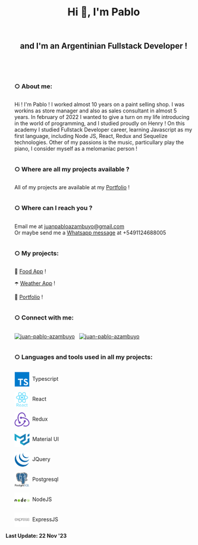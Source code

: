 <div id="user-content-toc" align="center">
  <ul>
    <summary><h1 style="display: inline-block">Hi 👋, I'm Pablo</h1></summary>
  </ul>
</div>
<div id="user-content-toc" align="center">
  <ul>
    <summary><h2 style="display: inline-block">and I'm an Argentinian Fullstack Developer !</h2></summary>
  </ul>
</div>
<br>

<div id="user-content-toc" align="left">
  <ul>
    <h3 style="display: inline-block">○ About me:</h3>
  </ul>
</div>
<ul>
  <summary>
    Hi ! I'm Pablo ! I worked almost 10 years on a paint selling shop. I was workins as store manager and also as sales consultant in almost 5 years. In february of 2022 I wanted to give a turn on my life introducing in the world of programming, and I studied proudly on Henry ! On this academy I studied Fullstack Developer career, learning Javascript as my first language, including Node JS, React, Redux and Sequelize technologies. Other of my passions is the music, particullary play the piano, I consider myself as a melomaniac person !
  </summary>
</ul>

<div id="user-content-toc" align="left">
  <ul>
    <h3 style="display: inline-block">○ Where are all my projects available ?</h3>
  </ul>
</div>
<ul>
  <summary>
    All of my projects are available at my
    <a href="https://pabloaza89.github.io/portfolio">
      Portfolio
    </a>
    &#8203;&nbsp;&#8203;!
  </summary>
</ul>

<div id="user-content-toc" align="left">
  <ul>
    <h3 style="display: inline-block">○ Where can I reach you ?</h3>
  </ul>
</div>
<ul>
  <summary>
    Email me at
    <a href="mailto:juanpabloazambuyo@gmail.com" target="blank">
      juanpabloazambuyo@gmail.com
    </a>
  </summary>
  <summary>
    Or maybe send me a 
    <a href="https://wa.me/5491124688005?text=I'm%20interested%20in%20your%20web%20projects" target="blank">
      Whatsapp message
    </a>
    &#8203;&nbsp;&#8203;at +5491124688005
  </summary>
</ul>

<div id="user-content-toc" align="left">
  <ul>
    <h3 style="display: inline-block">○ My projects:</h3>
  </ul>
</div>
<ul>
  <summary>
    🥕
    <a href="https://pabloaza89.github.io/PI-Food-GH">
      Food App
    </a>
    &#8203;&nbsp;&#8203;!
  </summary>
</ul>
<ul>
  <summary>
    ☂️
    <a href="https://pabloaza89.github.io/weather-app">
      Weather App
    </a>
    &#8203;&nbsp;&#8203;!
  </summary>
</ul>
<ul>
  <summary>
    💼
    <a href="https://pabloaza89.github.io/portfolio">
      Portfolio
    </a>
    &#8203;&nbsp;&#8203;!
  </summary>
</ul>

<div id="user-content-toc" align="left">
  <ul>
    <h3 style="display: inline-block">○ Connect with me:</h3>
  </ul>
</div>
<ul>
  <summary>
    <a href="https://linkedin.com/in/juan-pablo-azambuyo" target="blank">
      <img align="center" src="https://raw.githubusercontent.com/rahuldkjain/github-profile-readme-generator/master/src/images/icons/Social/linked-in-alt.svg" alt="juan-pablo-azambuyo" height="30" width="40" />
    </a>
    &#8203;&nbsp;&nbsp;&nbsp;&#8203;
    <a href="mailto:juanpabloazambuyo@gmail.com" target="blank">
      <img align="center" src="https://upload.wikimedia.org/wikipedia/commons/7/7e/Gmail_icon_%282020%29.svg" alt="juan-pablo-azambuyo" height="30" width="40" />
    </a>
  </summary>
</ul>

<div id="user-content-toc" align="left">
  <ul>
    <h3 style="display: inline-block">○ Languages and tools used in all my projects:</h3>
  </ul>
</div>
<ul>
  <summary>
    <a href="https://typescriptlang.org/">
      <img align="center" src="https://raw.githubusercontent.com/devicons/devicon/master/icons/typescript/typescript-original.svg" alt="typescript" width="40" height="40"/>
    </a>
    &#8203;&nbsp;&nbsp;&#8203;Typescript
  </summary>
</ul>
<ul>
  <summary>
    <a href="https://reactjs.org/">
      <img align="center" src="https://raw.githubusercontent.com/devicons/devicon/master/icons/react/react-original-wordmark.svg" alt="react" width="40" height="40"/>
    </a>
    &#8203;&nbsp;&nbsp;&#8203;React
  </summary>
</ul>
<ul>
  <summary>
    <a href="https://redux.js.org">
      <img align="center" src="https://raw.githubusercontent.com/devicons/devicon/master/icons/redux/redux-original.svg" alt="redux" width="40" height="40"/>
    </a>
    &#8203;&nbsp;&nbsp;&#8203;Redux
  </summary>
</ul>
<ul>
  <summary>
    <a href="https://mui.com/">
      <img align="center" src="https://raw.githubusercontent.com/devicons/devicon/master/icons/materialui/materialui-original.svg" alt="redux" width="40" height="40"/>
    </a>
    &#8203;&nbsp;&nbsp;&#8203;Material UI
  </summary>
</ul>
<ul>
  <summary>
    <a href="https://jquery.com">
      <img align="center" src="https://raw.githubusercontent.com/devicons/devicon/master/icons/jquery/jquery-original.svg" alt="jquery" width="40" height="40"/>
    </a>
    &#8203;&nbsp;&nbsp;&#8203;JQuery
  </summary>
</ul>
<ul>
  <summary>
    <a href="https://postgresql.org">
      <img align="center" src="https://raw.githubusercontent.com/devicons/devicon/master/icons/postgresql/postgresql-original-wordmark.svg" alt="postgresql" width="40" height="40"/>
    </a>
    &#8203;&nbsp;&nbsp;&#8203;Postgresql
  </summary>
</ul>
<ul>
  <summary>
    <a href="https://nodejs.org" target="_blank">
      <img align="center" src="https://raw.githubusercontent.com/devicons/devicon/master/icons/nodejs/nodejs-original-wordmark.svg" alt="nodejs" width="40" height="40"/>
    </a>
    &#8203;&nbsp;&nbsp;&#8203;NodeJS
  </summary>
</ul>
<ul>
  <summary>
    <a href="https://expressjs.com" target="_blank" rel="noopener noreferrer">
      <img align="center" src="https://raw.githubusercontent.com/devicons/devicon/master/icons/express/express-original-wordmark.svg" alt="express" width="40" height="40">
      </img>
    </a>
    &#8203;&nbsp;&nbsp;&#8203;ExpressJS
  </summary>
</ul>

<b>Last Update: 22 Nov '23</b>


